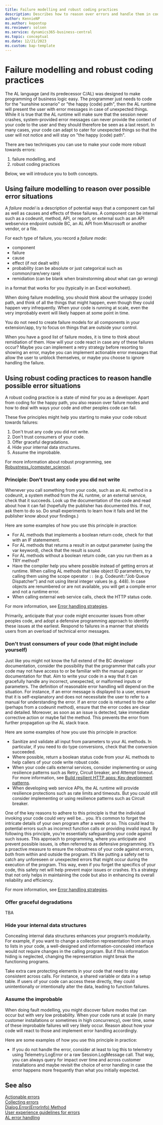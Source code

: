 ```yaml
---
title: Failure modelling and robust coding practices
description: Describes how to reason over errors and handle them in code.
author: KennieNP
ms.author: kepontop
ms.reviewer: solsen
ms.service: dynamics365-business-central
ms.topic: conceptual
ms.date: 12/21/2023
ms.custom: bap-template
---
```


# Failure modelling and robust coding practices

The AL language (and its predecessor C/AL) was designed to make programming of business logic easy. The programmer just needs to code for the "sunshine scenario" or "the happy (code) path", then the AL runtime will present the user with error messages in case of unexpected things. While it is true that the AL runtime will make sure that the session never crashes, system-provided error messages can never provide the context of your code to the user and they should therefore be seen as a last resort. In many cases, your code can adapt to cater for unexpected things so that the user will not notice and will stay on "the happy (code) path".

There are two techniques you can use to make your code more robust towards errors:

1. failure modelling, and 
2. robust coding practices

Below, we will introduce you to both concepts. 


## Using failure modelling to reason over possible error situations

A _failure model_ is a description of potential ways that a component can fail as well as causes and effects of these failures. A component can be internal such as a codeunit, method, API, or report, or  external such as an API webservice endpoint outside BC, an AL API from Miscrosoft or another vendor, or a file.

For each type of failure, you record a _failure mode_: 
- component
- failure 
- cause
- effect (if not dealt with)
- probability (can be absolute or just categorical such as common/rare/very rare)
- remidiation (can be blank when brainstorming about what can go wrong)

in a format that works for you (typically in an Excel worksheet). 

When doing failure modelling, you should think about the unhappy (code) path, and think of all the things that might happen, even though they could happen very infrequently. When your code is running at scale, even the very improbably event will likely happen at some point in time.

You do not need to create failure models for all components in your extension/app, try to focus on things that are outside your control.

When you have a good list of failure modes, it is time to think about remidiation of them. How will your code react in case any of these failures occur? Maybe you can implement a retry strategy before resorting to showing an error, maybe you can implement actionable error messages that allow the user to unblock themselves, or maybe you choose to ignore handling the failure. 


## Using robust coding practices to reason handle possible error situations

A robust coding practice is a state of mind for you as a developer. Apart from coding for the happy path, you also reason over failure modes and how to deal with ways your code and other peoples code can fail. 

These five principles might help you starting to make your code robust towards failures:

1. Don't trust any code you did not write.
2. Don't trust consumers of your code.
3. Offer graceful degradations.
4. Hide your internal data structures.
5. Assume the improbable. 

For more information about robust programming, see [Robustness_(computer_science)](https://en.wikipedia.org/wiki/Robustness_(computer_science)).


### Principle: Don't trust any code you did not write

Whenever you call something from your code, such as an AL method in a codeunit, a system method from the AL runtme, or an external service, check that it succeeds. Look up the documentation of the code and read about how it can fail (hopefully the publisher has documented this. If not, ask them to do so. Do small experiments to learn how it fails and let the publisher know about your findings.)

Here are some examples of how you use this principle in practice:

- For AL methods that implements a boolean return code, check for that with an IF statemement. 
- For AL methods that returns a result in an output parameter (using the var keyword), check that the result is sound. 
- For AL methods without a boolean return code, can you run them as a TRY method?
- Have the compiler help you where possible instead of getting errors at runtime. When calling AL methods that take object ID parameters, try calling them using the scope operator `::` (e.g. Codeunit::"Job Queue Dispatcher") and not using literal integer values (e.g. 448). In case objects are renumbered or are not available, you will get a compile error and not a runtime error.
- When calling external web service calls, check the HTTP status code.

For more information, see [Error handling strategies](devenv-al-error-handling.md#error-handling-strategies).


Primarily, anticipate that your code might encounter issues from other peoples code, and adopt a defensive programming approach to identify these issues at the earliest. Respond to failures in a manner that shields users from an overload of technical error messages.


### Don't trust consumers of your code (that might include yourself)

Just like you might not know the full extend of the BC developer documentation, consider the possibility that the programmer that calls your code may not have access to or be familiar with the manual pages or documentation for that. Aim to write your code in a way that it can gracefully handle any incorrect, unexpected, or malformed inputs or parameters. The definition of reasonable error handling will depend on the situation. For instance, if an error message is displayed to a user, ensure that it is self-explanatory and does not necessitate the user to refer to a manual for understanding the error. If an error code is returned to the caller (perhaps from a codeunit method), ensure that the error codes are clear and detailed. Moreover, as soon as an issue is detected, take immediate corrective action or maybe fail the method. This prevents the error from further propagation up the AL stack trace.

Here are some examples of how you use this principle in practice:

- Sanitize and validate all input from parameters to your AL methods. In particular, if you need to do type conversions, check that the conversion succeeded.
- Where possible, return a boolean status code from your AL methods to help callers of your code write robust code.
- When your code calls external services, consider implementing or using resilience patterns such as Retry, Circuit breaker, and Attempt timeout. For more information, see [Build resilient HTTP apps: Key development patterns](/dotnet/core/resilience/http-resilience?tabs=dotnet-cli).
- When developing web service APIs, the AL runtime will provide resilience protections such as rate limits and timeouts. But you could still consider implementing or using resilience patterns such as Circuit breaker.


One of the key reasons to adhere to this principle is that the individual invoking your code could very well be... you. It’s common to forget the intricate details of your own program after a week or so. This could lead to potential errors such as incorrect function calls or providing invalid input. By following this principle, you’re essentially safeguarding your code against such issues. This approach to programming, where you anticipate and prevent possible issues, is often referred to as defensive programming. It’s a proactive measure to ensure the robustness of your code against errors, both from within and outside the program. It’s like putting a safety net to catch any unforeseen or unexpected errors that might occur during the execution of the program. This way, even if you forget the specifics of your code, this safety net will help prevent major issues or crashes. It’s a strategy that not only helps in maintaining the code but also in enhancing its overall reliability and efficiency.


For more information, see [Error handling strategies](devenv-al-error-handling#error-handling-strategies).


### Offer graceful degradations

TBA

### Hide your internal data structures

Concealing internal data structures enhances your program’s modularity. For example, if you want to change a collection representation from arrays to lists in your code, a well-designed and information-concealed interface would not require changes in the calling program. But if this information hiding is neglected, changing the representation might break the functioning programs.

Take extra care protecting elements in your code that need to stay consistent across calls. For instance, a shared variable or data in a setup table. If users of your code can access these directly, they could unintentionally or intentionally alter the data, leading to function failures. 


### Assume the improbable

When doing fault modelling, you might discover failure modes that can occur but with very low probability. When your code runs at scale (in many customer installations or sometimes in high concurrency), over time, some of these improbable failures will very likely occur. Reason about how your code will react to those and implement error handling accordingly. 

Here are some examples of how you use this principle in practice:

- If you do not handle the error, consider at least to log this to telemetry using Telemetry.LogError or a raw Session.LogMessage call. That way, you can always query for impact over time and across customer installations and maybe revisit the choice of error handling in case the error happens more frequently than what you initially expected.



## See also
[Actionable errors](devenv-actionable-errors.md)    
[Collecting errors](devenv-error-collection.md)  
[Dialog.Error(ErrorInfo) Method](methods-auto/dialog/dialog-error-errorinfo-method.md)  
[User experience guidelines for errors](devenv-error-handling-guidelines.md)   
[AL error handling](devenv-al-error-handling.md)  

